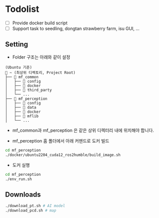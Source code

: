 
# Todolist

- [ ] Provide docker build script
- [ ] Support task to seedling, dongtan strawberry farm, isu GUI, ...

## Setting
- Folder 구조는 아래와 같이 설정

```
(Ubuntu 기준)
📁 ~ (최상위 디렉토리, Project Root)
├── 📁 mf_common
│   ├── 📂 config
│   ├── 📂 docker
│   ├── 📂 third_party
│   └── ...
├── 📁 mf_perception
│   ├── 📂 config
│   ├── 📂 data
│   ├── 📂 docker
│   ├── 📂 mflib
│   └── ...
```

- mf_common과 mf_perception 은 같은 상위 디렉터리 내에 위치해야 합니다.

- mf_perception 홈 폴더에서 아래 커맨드로 도커 빌드
```bash
cd mf_perception
./docker/ubuntu2204_cuda12_ros2humble/build_image.sh
```

- 도커 실행
```bash
cd mf_perception
./env_run.sh
```

## Downloads
```bash
./download_pt.sh # AI model
./download_pcd.sh # map 
```